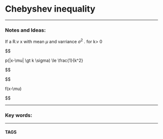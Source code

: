 # Chebyshev inequality


---
### Notes and Ideas:

If a R.v x with mean $\mu$ and varriance $\sigma ^2$ . for k> 0


$$


p(|x-\mu| \gt k \sigma) \le \frac{1}{k^2}






$$


$$


f(x-\mu)

$$

---

### Key words:

---
#### TAGS